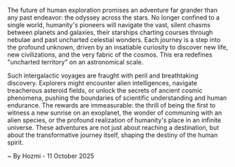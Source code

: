
The future of human exploration promises an adventure far grander than any past endeavor: the odyssey across the stars. No longer confined to a single world, humanity's pioneers will navigate the vast, silent chasms between planets and galaxies, their starships charting courses through nebulae and past uncharted celestial wonders. Each journey is a step into the profound unknown, driven by an insatiable curiosity to discover new life, new civilizations, and the very fabric of the cosmos. This era redefines "uncharted territory" on an astronomical scale.

Such intergalactic voyages are fraught with peril and breathtaking discovery. Explorers might encounter alien intelligences, navigate treacherous asteroid fields, or unlock the secrets of ancient cosmic phenomena, pushing the boundaries of scientific understanding and human endurance. The rewards are immeasurable: the thrill of being the first to witness a new sunrise on an exoplanet, the wonder of communing with an alien species, or the profound realization of humanity's place in an infinite universe. These adventures are not just about reaching a destination, but about the transformative journey itself, shaping the destiny of the human spirit.

~ By Hozmi - 11 October 2025
